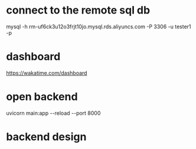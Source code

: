 # connect to the remote sql db

mysql -h rm-uf6ck3u12o3frjt10jo.mysql.rds.aliyuncs.com -P 3306 -u tester1 -p

# dashboard

https://wakatime.com/dashboard

# open backend

uvicorn main:app --reload --port 8000

# backend design
